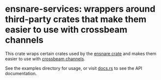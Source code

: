 # ensnare-services: wrappers around third-party crates that make them easier to use with crossbeam channels

This crate wraps certain crates used by the [ensnare
crate](https://crates.io/crates/ensnare) and makes them easier to use with
[crossbeam channels](https://crates.io/crates/crossbeam-channel).

See the examples directory for usage, or visit
[docs.rs](https://docs.rs/ensnare-services/latest/ensnare-services/) to see the
API documentation.

